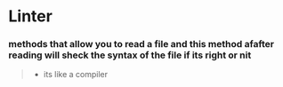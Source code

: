 # Linter
### methods that allow you to read a file and this method afafter reading will sheck the syntax of the file if its right or nit 

>- its like a compiler